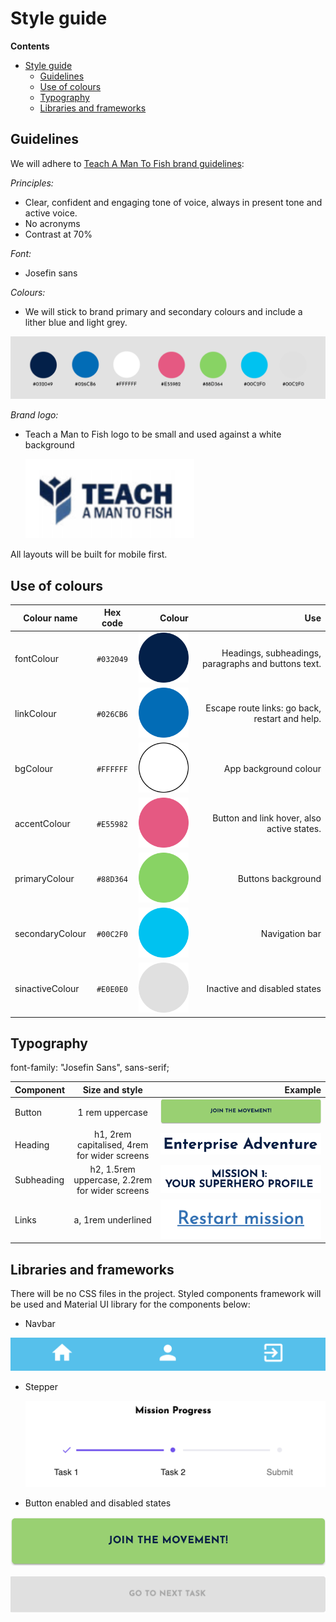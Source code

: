 # Style guide

**Contents**

- [Style guide](#style-guide)
  - [Guidelines](#guidelines)
  - [Use of colours](#use-of-colours)
  - [Typography](#typography)
  - [Libraries and frameworks](#libraries-and-frameworks)

## Guidelines

We will adhere to [Teach A Man To Fish brand guidelines](https://drive.google.com/file/d/1bJMeFgV_CgyBV2MHdpshBZx0saO-F4Mf/view):

_Principles:_

- Clear, confident and engaging tone of voice, always in present tone and active voice.
- No acronyms
- Contrast at 70%

_Font:_

- Josefin sans

_Colours:_

- We will stick to brand primary and secondary colours and include a lither blue and light grey.

![colours](./img/colours.svg)

_Brand logo:_

- Teach a Man to Fish logo to be small and used against a white background

  ![TAMTF logo](./img/TAMTF-logo.png)

All layouts will be built for mobile first.

## Use of colours

| Colour name     | Hex code  |                              Colour |                                                 Use |
| --------------- | :-------: | ----------------------------------: | --------------------------------------------------: |
| fontColour      | `#032049` |             ![navy](./img/navy.svg) | Headings, subheadings, paragraphs and buttons text. |
| linkColour      | `#026CB6` |             ![blue](./img/blue.svg) |      Escape route links: go back, restart and help. |
| bgColour        | `#FFFFFF` |           ![white](./img/white.svg) |                               App background colour |
| accentColour    | `#E55982` |             ![pink](./img/pink.svg) |          Button and link hover, also active states. |
| primaryColour   | `#88D364` |           ![green](./img/green.svg) |                                  Buttons background |
| secondaryColour | `#00C2F0` | ![light-blue](./img/light-blue.svg) |                                      Navigation bar |
| sinactiveColour | `#E0E0E0` |             ![grey](./img/grey.svg) |                        Inactive and disabled states |

## Typography

font-family: "Josefin Sans", sans-serif;

| Component  |                 Size and style                 |                             Example |
| ---------- | :--------------------------------------------: | ----------------------------------: |
| Button     |                1 rem uppercase                 |         ![button](./img/button.png) |
| Heading    |  h1, 2rem capitalised, 4rem for wider screens  |       ![heading](./img/heading.png) |
| Subheading | h2, 1.5rem uppercase, 2.2rem for wider screens | ![subheading](./img/subheading.png) |
| Links      |               a, 1rem underlined               |           ![links](./img/links.png) |

## Libraries and frameworks

There will be no CSS files in the project. Styled components framework will be used and Material UI library for the components below:

- Navbar

![navbar](./img/navbar.png)

- Stepper

  ![stepper](./img/stepper.png)

- Button enabled and disabled states

![button](./img/button.png)

![button-disabled](./img/button-disabled.png)
